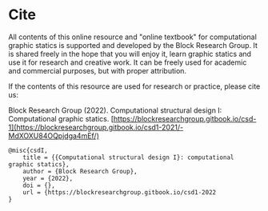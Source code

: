 # Cite

All contents of this online resource and "online textbook" for computational graphic statics is supported and developed by the Block Research Group. It is shared freely in the hope that you will enjoy it, learn graphic statics and use it for research and creative work. It can be freely used for academic and commercial purposes, but with proper attribution.

If the contents of this resource are used for research or practice, please cite us:

Block Research Group (2022). Computational structural design I: Computational graphic statics. [https://blockresearchgroup.gitbook.io/csd-1](https://blockresearchgroup.gitbook.io/csd1-2021/-MdXOXU84OQpjdga4mEf/)

```
@misc{csdI,
    title = {{Computational structural design I}: computational graphic statics},
    author = {Block Research Group},
    year = {2022},
    doi = {},
    url = {https://blockresearchgroup.gitbook.io/csd1-2022
}
```
